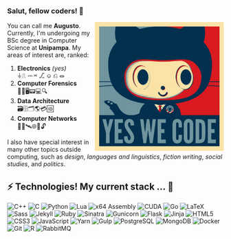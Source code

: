 ### Salut, fellow coders! 🐧

<img src="baracktocat.jpg" alt="Yes We Code" align="right" width="300" height="300"/>

You can call me **Augusto**. Currently, I'm undergoing my BSc degree in Computer Science at **Unipampa**. My areas of interest are, ranked:
1. **Electronics** _(yes)_<br>
   ⏚⎍ ⎓ ⎶ ⎇ ⎉ ⎌ ⏛
1. **Computer Forensics**<br>
   💾💽🖥️📟💻🔍
1. **Data Architecture**<br>
   🗃️🗄️🗂️🌎💳🆔
1. **Computer Networks**<br>
   📶📡🛰️🌐🛜🔓

I also have special interest in many other topics outside computing, such as _design_, _languages and linguistics_, _fiction writing_, _social studies_, and _politics_.

## ⚡ Technologies! My current stack ... 💾

![C++](https://img.shields.io/badge/-C++-white?style=flat-square&logo=cplusplus&logoColor=00599C)
![C](https://img.shields.io/badge/-C-white?style=flat-square&logo=c)
![Python](https://img.shields.io/badge/-Python-white?style=flat-square&logo=python)
![Lua](https://img.shields.io/badge/-Lua-white?style=flat-square&logo=lua&logoColor=2C2D72)
![x64 Assembly](https://img.shields.io/badge/-x64_Assembly-white?style=flat-square&logo=amd&logoColor=ED1C24)
![CUDA](https://img.shields.io/badge/-CUDA-white?style=flat-square&logo=nvidia)
![Go](https://img.shields.io/badge/-Go-white?style=flat-square&logo=go)
![LaTeX](https://img.shields.io/badge/-LaTeX-white?style=flat-square&logo=latex&logoColor=008080)
![Sass](https://img.shields.io/badge/-Sass-white?style=flat-square&logo=sass&logoColor=CC6699)
![Jekyll](https://img.shields.io/badge/-Jekyll-white?style=flat-square&logo=jekyll&logoColor=CC0000)
![Ruby](https://img.shields.io/badge/-Ruby-white?style=flat-square&logo=ruby&logoColor=CC342D)
![Sinatra](https://img.shields.io/badge/-Sinatra-white?style=flat-square&logo=rubysinatra&logoColor=black)
![Gunicorn](https://img.shields.io/badge/-Gunicorn-white?style=flat-square&logo=gunicorn&logoColor=499848)
![Flask](https://img.shields.io/badge/-Flask-white?style=flat-square&logo=flask&logoColor=black)
![Jinja](https://img.shields.io/badge/-Jinja-white?style=flat-square&logo=jinja&logoColor=B41717)
![HTML5](https://img.shields.io/badge/-HTML5-white?style=flat-square&logo=html5&logoColor=E34F26)
![CSS3](https://img.shields.io/badge/-CSS3-white?style=flat-square&logo=css3&logoColor=1572B6)
![JavaScript](https://img.shields.io/badge/-JavaScript-white?style=flat-square&logo=javascript)
![Yarn](https://img.shields.io/badge/-Yarn-white?style=flat-square&logo=yarn&logoColor=2C8EBB)
![Gulp](https://img.shields.io/badge/-Gulp-white?style=flat-square&logo=gulp&logoColor=CF4647)
![PostgreSQL](https://img.shields.io/badge/-PostgreSQL-white?style=flat-square&logo=postgresql)
![MongoDB](https://img.shields.io/badge/-MongoDB-white?style=flat-square&logo=mongodb)
![Docker](https://img.shields.io/badge/-Docker-white?style=flat-square&logo=docker)
![Git](https://img.shields.io/badge/-Git-white?style=flat-square&logo=git)
![R](https://img.shields.io/badge/-R-white?style=flat-square&logo=r&logoColor=276DC3)
![RabbitMQ](https://img.shields.io/badge/-RabbitMQ-white?style=flat-square&logo=rabbitmq&logoColor=FF6600)
